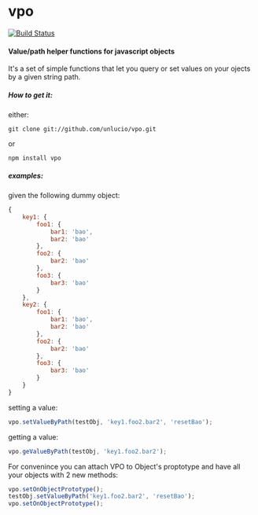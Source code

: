 vpo
===

[![Build Status](https://travis-ci.org/unlucio/vpo.svg?branch=master)](https://travis-ci.org/unlucio/vpo)

#### Value/path helper functions for javascript objects
It's a set of simple functions that let you query or set values on your ojects by a given string path.

##### How to get it:
either:
```
git clone git://github.com/unlucio/vpo.git
```
or
```
npm install vpo
```


##### examples:

given the following dummy object:

```javascript
{
	key1: {
		foo1: {
			bar1: 'bao',
			bar2: 'bao'
		},
		foo2: {
			bar2: 'bao'
		},
		foo3: {
			bar3: 'bao'
		}
	},
	key2: {
		foo1: {
			bar1: 'bao',
			bar2: 'bao'
		},
		foo2: {
			bar2: 'bao'
		},
		foo3: {
			bar3: 'bao'
		}
	}
}
```


setting a value:
```javascript
vpo.setValueByPath(testObj, 'key1.foo2.bar2', 'resetBao');
```

getting a value:
```javascript
vpo.geValueByPath(testObj, 'key1.foo2.bar2');
```

For convenince you can attach VPO to Object's proptotype and have all your objects with 2 new methods:

```javascript
vpo.setOnObjectPrototype();
testObj.setValueByPath('key1.foo2.bar2', 'resetBao');
vpo.setOnObjectPrototype();
```